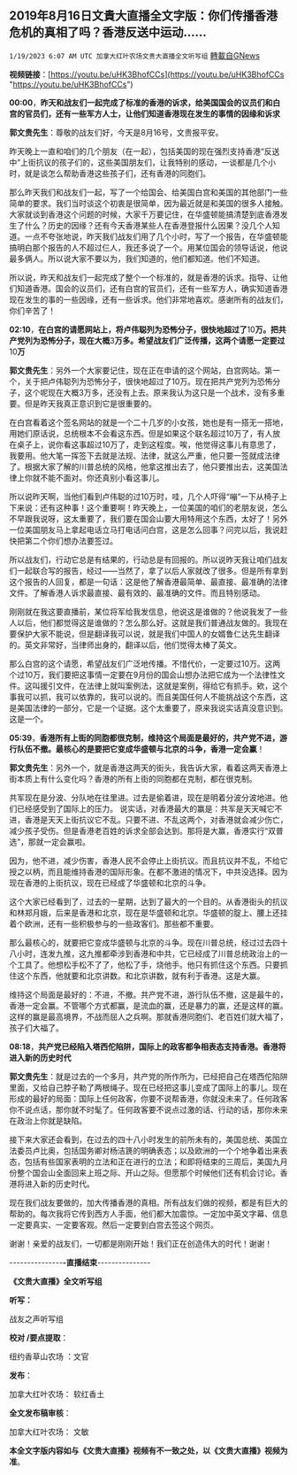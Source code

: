 ## 2019年8月16日文貴大直播全文字版：你们传播香港危机的真相了吗？香港反送中运动......
`1/19/2023 6:07 AM UTC 加拿大红叶农场文贵大直播全文听写组` [轉載自GNews](https://gnews.org/articles/762203)

**视频链接**：[https://youtu.be/uHK3BhofCCs](https://youtu.be/uHK3BhofCCs "https://youtu.be/uHK3BhofCCs")





  

**00:00**，**昨天和战友们一起完成了标准的香港的诉求，给美国国会的议员们和白宫的官员们，还有一些军方人士，让他们知道香港现在发生的事情的因缘和诉求**

  

**郭文贵先生**：尊敬的战友们好，今天是8月16号，文贵报平安。

  

昨天晚上一直和咱们的几个朋友（在一起），包括美国的现在强烈支持香港“反送中”上街抗议的孩子们的，这些美国朋友们，让我特别的感动，一谈都是几个小时，就是谈怎么帮助香港这些孩子们，还有香港的同胞们。

  

那么昨天我们和战友们一起，写了一个给国会、给美国白宫和美国的其他部门一些简单的要求。我们当时谈这个初衷是很简单，因为最近就是和美国的很多人接触。大家就谈到香港这个问题的时候，大家千万要记住，在华盛顿能搞清楚到底香港发生了什么？历史的因缘？还有今天香港某些人在香港登报什么因果？没几个人知道。一点不夸张地说，昨天我们战友们用了几个小时，写了一个报告，在华盛顿能搞明白那个报告的人不超过仨人，我还多说了一个。用某位国会的领导话说，他说最多俩人。所以说大家不要以为，我们知道的，他们都知道。他们不知道。

  

所以说，昨天和战友们一起完成了整个一个标准的，就是香港的诉求。指导、让他们知道香港。国会的议员们，还有白宫的官员们，还有一些军方人，确实知道香港现在发生的事的一些因缘，还有一些诉求。他们非常地喜欢。感谢所有的战友们，你们辛苦了！

  

**02:10**，**在白宫的请愿网站上，将卢伟聪列为恐怖分子，很快地超过了**10**万。把共产党列为恐怖分子，现在大概**3**万多。希望战友们广泛传播，这两个请愿一定要过**10**万**

  

**郭文贵先生**：另外一个大家要记住，现在正在申请的这个网站，白宫网站。第一个，关于把卢伟聪列为恐怖分子，很快地超过了10万。现在把共产党列为恐怖分子，这个呢现在大概3万多，还没有上去。原来我认为这只是一个战术，没有多重要。但是昨天我真正意识到它是很重要的。

  

在白宫看着这个签名网站的就是一个二十几岁的小女孩，她也是有一搭无一搭地，用她们原话说，总统根本不会看这东西。但是如果这个联名超过10万了，有人放在桌子上，说你看这事超过10万了，走到这程度。唉，他觉得这事儿有意思了，我要用。他大笔一挥签下去就是法规、法律，就这么严重，他只要一签就成法律了。根据大家了解的川普总统的风格，他拿这推出去了，他只要推出去，这美国法律上你就不能不面对。你还真别小看这事儿。

  

所以说昨天啊，当他们看到卢伟聪的过10万时，哇，几个人吓得“嘣”一下从椅子上下来说：还有这种事！这个重要啊！昨天晚上，一位美国的咱们的老朋友说，怎么不早跟我说呀，这太重要了，我们要在国会山要大用特用这个东西，太好了！另外一位美国朋友马上拿起电话立马打电话问白宫，这是怎么回事？问完以后，我说赶快把第二个你们想办法要签过。

  

所以战友们，行动它总是有结果的，行动总是有回报的。所以说昨天我让咱们战友们一起联合写的报告，经过——当然了，拿了以后人家就改了很多。但是所有拿到这个报告的人回复，都是一句话：这是他了解香港最简单、最直接、最准确的法律文件。了解香港人诉求最直接、最有效的、最准确的文件。而且特别感动。

  

刚刚就在我这要直播前，某位将军给我发信息，他说这是谁做的？他说我发了一些人以后，他们都觉得这是谁做的？怎么那么好。这就是我们普通战友做的。我现在要保护大家不能说，但是翻译我可以说，就是我们中国人的女婿鲁仁达先生翻译的。英文非常好，当律师出身的，翻译以后，他们觉得太棒了英文。

  

那么白宫的这个请愿，希望战友们广泛地传播。不惜代价，一定要过10万。这两个过10万，我们要把这事情一定要在9月份的国会山想办法把它成为一个法律性文件。这叫援引文件，在法律上就叫案例法，这就是案例，得给它有抓手。欸，这个事我可以抓，我可以依靠的，我可以说的。而且美国任何人不能挑战这个东西，这是美国法律的一部分，它是一个证据。这个太重要了，原来我说实话真没意识到。这是一个。

  

**05:39**，**香港所有上街的同胞都很克制，维持这个局面是最好的，共产党不进，游行队伍不撤。最核心的是要把它变成华盛顿与北京的斗争，香港一定会赢**！

  

**郭文贵先生**：另外一个，就是香港这两天的街头，我告诉大家，看着这两天香港上街本质上有什么变化吗？香港的所有上街的同胞都在克制，都在很克制。

  

共军现在是分波、分队地在往里进。过去是偷着进，现在是明着分波分波地进。他们已经感受到了国际上的压力。 说实话，对香港最大的赢是：共军是天天喊它不进，香港是天天上街抗议它不乱。只要不进、不乱这两个，对香港就会减少伤亡，减少孩子受伤。但是香港老百姓的诉求全部会达到。那将是大赢，香港实行“双普选”，那就一定会赢啦。

  

因为，他不进，减少伤害，香港人民不会停止上街抗议。而且抗议并不乱，不给它授之以柄，而且能维持香港的国际形象。在都不激进的情况下，中共没选择。因为现在香港的上街抗议，现在已经成了华盛顿和北京的斗争。

  

这个大家已经看到了，过去的一星期，达到了最大的一个目的。从香港街头的抗议和林郑月娥，后来是香港和北京，现在是华盛顿和北京。华盛顿的腚上、腰上还挂着个欧洲，还有一些积极参与的一些政客们。那些都不重要。

  

那么最核心的，就要把它变成华盛顿与北京的斗争。现在川普总统，经过过去四十八小时，连发九推，这九推都牵涉到香港和中共，它已经成了川普总统政治上的一个工具了。他想松手松不了了，他松了手，烧他手。他只有抓住这个东西。只要抓住这个东西，他就要和北京讲数。和北京讲数，就有利于香港。这是大赢。

  

维持这个局面是最好的：不进，不撤。共产党不进，游行队伍不撤，这是最牛的，香港一定会赢。不管哪个方式都赢，是流血的赢，还是暴力的赢，还是这样的赢。这样的赢是最高境界，不战而屈人之兵啊。那就香港同胞们、老百姓们就大福了，孩子们大福了。

  

**08:18**，**共产党已经陷入塔西佗陷阱，国际上的政客都争相表态支持香港。香港将进入新的历史时代**

  

**郭文贵先生**：就是过去的一个多月，共产党的所作所为，已经把自己在塔西佗陷阱里面，又给自己脖子勒了两根绳子。现在已经把这事儿变成了国际上的事儿。现在形成的最好的局面：国际上任何政客，你要不说帮香港，你就没未来了。任何政客你不说点话，那你就不时髦了。任何政客要不说点过激的话、行动的话，那你未来在政治上你就是缺陷。

  

接下来大家还会看到，在过去的四十八小时发生的前所未有的，美国总统、美国立法委员卢比奥，包括国务卿对杨洁篪的明确表态；以及欧洲的一个个地争着出来表态，包括有些国家表明的立法和正在进行的立法；和即将结束的三周后，美国九月份整个国会山全面回来上班之际、开山之际。但愿那个时候他们还有机会讨论。香港将进入新的历史时代。

  

现在我们战友要做的，加大传播香港的真相。所有战友们做的视频，都是有巨大的帮助的。每次我将它传到西方人手面，他们都大加震惊。一定加中英文字幕、信息一定要真实、一定要客观。然后一定要到白宫去签这个网页。

  

谢谢！亲爱的战友们，一切都是刚刚开始！我们正在创造伟大的时代！谢谢！


---------------**-直播结束**--------------- 


**《文贵大直播》全文听写组** 


**听写：**  
  


战友之声听写组


 **校对 /要点提取**： 

  
纽约香草山农场 ：文官


**发布**：  
  


  加拿大红叶农场： 软红香土  
    


**全文发布稿审核**： 


加拿大红叶农场： 文敏 


**本全文字版内容如与《文贵大直播》视频有不一致之处，以《文贵大直播》视频为准**。

